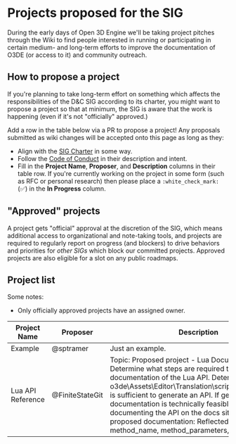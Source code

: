 # Projects proposed for the SIG

During the early days of Open 3D Engine we'll be taking project pitches through the Wiki to find people interested in running or participating in certain medium- and long-term efforts to improve the documentation of O3DE (or access to it) and community outreach.

## How to propose a project

If you're planning to take long-term effort on something which affects the responsibilities of the D&C SIG according to its charter, you might want to propose a project so that at minimum, the SIG is aware that the work is happening (even if it's not "officially" approved.)

Add a row in the table below via a PR to propose a project! Any proposals submitted as wiki changes will be accepted onto this page as long as they:

* Align with the [SIG Charter](https://github.com/o3de/sig-docs-community/blob/main/governance/charter.md) in some way.
* Follow the [Code of Conduct](https://github.com/o3de/community/blob/main/code-of-conduct.md) in their description and intent.
* Fill in the **Project Name**, **Proposer**, and **Description** columns in their table row. If you're currently working on the project in some form (such as RFC or personal research) then please place a `:white_check_mark:` (:white_check_mark:) in the **In Progress** column.

## "Approved" projects

A project gets "official" approval at the discretion of the SIG, which means additional access to organizational and note-taking tools, and projects are required to regularly report on progress (and blockers) to drive behaviors and priorities for _other SIGs_ which block our committed projects. Approved projects are also eligible for a slot on any public roadmaps.

## Project list

Some notes:

* Only officially approved projects have an assigned owner.

| **Project Name** | **Proposer** | **Description** | **In progress** | **Approved** | **Owner** |
|--|--|--|--|--|--|
| Example | @sptramer | Just an example. | :x: | :x: | |
| Lua API Reference | @FiniteStateGit | Topic: Proposed project - Lua Documentation.  Determine what steps are required to generate online documentation of the Lua API.  Determine if o3de\Assets\Editor\Translation\scriptcanvas_en_us.ts is sufficient to generate an API.  If generating API documentation is technically feasible, proceed with documenting the API on the docs site.  Scope of proposed documentation: Reflected class_name, method_name, method_parameters, parameter_type. | :x: | :x: | |
